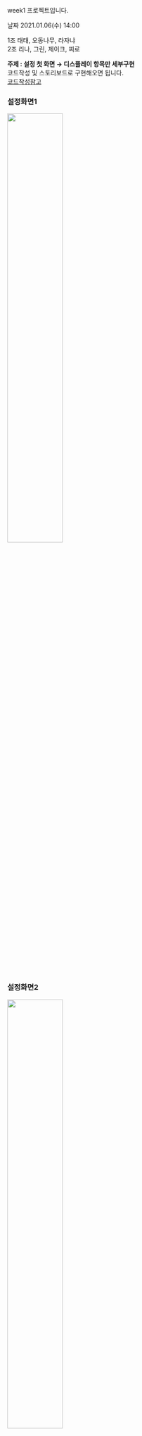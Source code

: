 week1 프로젝트입니다.<br>

날짜 2021.01.06(수) 14:00 <br>

1조 태태, 오동나무, 라자냐 <br>
2조 리나, 그린, 제이크, 찌로 <br>

**주제 : 설정 첫 화면 → 디스플레이 항목만 세부구현** <br>
코드작성 및 스토리보드로 구현해오면 됩니다. <br>
[코드작성참고](https://baked-corn.tistory.com/36)

### 설정화면1
<img src="https://i.imgur.com/y99DrSW.png" width="50%;"></img>
### 설정화면2
<img src="https://i.imgur.com/w3siyQR.png" width="50%;"></img>
### 디스플레이화면1
<img src="https://i.imgur.com/LTrbopP.jpg" width="50%;"></img>
### 디스플레이화면2
<img src="https://i.imgur.com/xOuWTzG.jpeg" width="50%;"></img>
